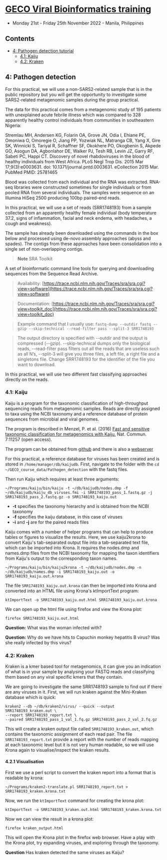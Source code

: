 # [GECO Viral Bioinformatics training](https://github.com/josephhughes/viral-bioinformatics-training)
* Monday 21st - Friday 25th November 2022 - Manila, Philippines

## Contents

* [4: Pathogen detection tutorial](#3-pathogen-detection)
	+ [4.1: Kaiju](#41-kaiju)
	+ [4.2: Kraken](#42-kraken)

## 4: Pathogen detection

For this practical, we will use a non-SARS2-related sample that is in the public repository but you will get the opportunity to investigate some SARS2-related metagenomic samples during the group practical. 

The data for this practical comes from a metagenomic study of 195 patients with unexplained acute febrile illness which was compared to 328 apparently healthy control individuals from communities in southeastern Nigeria:

Stremlau MH, Andersen KG, Folarin OA, Grove JN, Odia I, Ehiane PE, Omoniwa O, Omoregie O, Jiang PP, Yozwiak NL, Matranga CB, Yang X, Gire SK, Winnicki S, Tariyal R, Schaffner SF, Okokhere PO, Okogbenin S, Akpede GO, Asogun DA, Agbonlahor DE, Walker PJ, Tesh RB, Levin JZ, Garry RF, Sabeti PC, Happi CT. Discovery of novel rhabdoviruses in the blood of healthy individuals from West Africa. PLoS Negl Trop Dis. 2015 Mar 17;9(3):e0003631. doi: 10.1371/journal.pntd.0003631. eCollection 2015 Mar. PubMed PMID: 25781465

Blood was collected from each individual and the RNA was extracted. RNA-seq libraries were constructed sometimes for single individuals or from pooled RNA from several individuals. The samples were sequence on an Illumina HiSeq 2500 producing 100bp paired-end reads.

In this practical, we will use a set of reads (SRR1748193) from a sample collected from an apparently healthy female individual (body temperature 37.2, signs of inflammation, facial and neck endema, with headaches, a cough and weakness).

The sample has already been downloaded using the commands in the box below and processed using de-novo assembly approaches (abyss and spades). The contigs from these approaches have been consolidation into a single set of non-overlapping contigs. 

> **Note**
> SRA Toolkit 
>  
A set of bioinformatic command line tools for querying and downloading sequences from the Sequence Read Archive.

> Availability: [https://trace.ncbi.nlm.nih.gov/Traces/sra/sra.cgi?view=software](https://trace.ncbi.nlm.nih.gov/Traces/sra/sra.cgi?view=software)

> Documentation:  [https://trace.ncbi.nlm.nih.gov/Traces/sra/sra.cgi?view=toolkit_doc](https://trace.ncbi.nlm.nih.gov/Traces/sra/sra.cgi?view=toolkit_doc)

> Example command that I usually use:
> ```fastq-dump --outdir fastq --gzip --skip-technical --read-filter pass --split-3 SRR1748193```

> The output directory is specified with --outdir and the output is compressed (--gzip). --skip-technical dumps only the biological reads, --read-filter pass filters out all the reads that are useless such as all N’s, --split-3 will give you three files, a left file, a right file and a singletons file. Change SRR1748193 for the identifier of the file you want to download.


In this practical, we will use two different fast classifying approaches directly on the reads. 

### 4.1: Kaiju

Kaiju is a program for the taxonomic classification of high-throughput sequencing reads from metagenomic samples. Reads are directly assigned to taxa using the NCBI taxonomy and a reference database of protein sequences from microbial and viral genomes.

The program is described in Menzel, P. et al. (2016) [Fast and sensitive taxonomic classification for metagenomics with Kaiju.](http://www.nature.com/ncomms/2016/160413/ncomms11257/full/ncomms11257.html) Nat. Commun. 7:11257 (open access).

The program can be obtained from [github](https://github.com/bioinformatics-centre/kaiju) and there is also a [webserver](https://kaiju.binf.ku.dk/server)

For this practical, a reference database for viruses has been created and is stored in ```/home/manager/db/kaijudb```. First, navigate to the folder with the  ```cd ~/GECO_course_data/Pathogen_detection``` with the fastq files.

Then run Kaiju which requires at least three arguments:

```
~/Programs/kaiju/bin/kaiju -t ~/db/kaijudb/nodes.dmp -f ~/db/kaijudb/kaiju_db_viruses.fmi -i SRR1748193_pass_1.fastq.gz -j SRR1748193_pass_2.fastq.gz -o SRR1748193_kaiju.out
```

* **-t** specifies the taxonomy hierarchy and is obtained from the NCBI taxonomy
* **-f** specifies the kaiju database, in this case of viruses
* **-i** and **-j** are for the paired reads files

Kaiju comes with a number of helper programs that can help to produce tables or figures to visualize the results. Here, we use kaiju2krona to convert Kaiju's tab-separated output file into a tab-separated text file, which can be imported into Krona. It requires the nodes.dmp and names.dmp files from the NCBI taxonomy for mapping the taxon identifiers from Kaiju's output to the corresponding taxon names.

```
~/Programs/kaiju/bin/kaiju2krona -t ~/db/kaijudb/nodes.dmp -n ~/db/kaijudb/names.dmp -i SRR1748193_kaiju.out -o SRR1748193_kaiju.out.krona
```

The file ```SRR1748193_kaiju.out.krona``` can then be imported into Krona and converted into an HTML file using Krona's ktImportText program:

```
ktImportText -o SRR1748193_kaiju.out.html SRR1748193_kaiju.out.krona 
```

We can open up the html file using firefox and view the Krona plot:

```
firefox SRR1748193_kaiju.out.html
```

**Question:** What was the woman infected with?

**Question:** Why do we have hits to Capuchin monkey hepatitis B virus? Was she really infected by this virus?


### 4.2: Kraken

Kraken is a kmer based tool for metagenomics, it can give you an indication of what is in your sample by analysing your FASTQ reads and classifying them based on any viral specific kmers that they contain.

We are going to investigate the same SRR1748193 sample to find out if there are any viruses in it. First, we will run kraken against the Mini-Kraken database which is quick:

```
kraken2 --db ~/db/kraken2/virus/ --quick --output SRR1748193_kraken.out \
--report SRR1748193_report.txt \
--paired SRR1748193_pass_1_val_1.fq.gz SRR1748193_pass_2_val_2.fq.gz
```
 
This will create a kraken output file called ```SRR1748193_kraken.out```, which contains the taxonomic assignment of each read pair.
The file ```SRR1748193_report.txt``` provide a report with the number of reads mapping at each taxonomic level but it is not very human readable, so we will use Krona again to visualise/inspect the kraken results.

#### 4.2.1 Visualisation

First we use a perl script to convert the kraken report into a format that is readable by krona:

```
~/Programs/kraken2-translate.pl SRR1748193_report.txt > SRR1748193_kraken.krona.txt
```

Now, we run the ```ktImportText``` command for creating the krona plot:

```
ktImportText -o SRR1748193_kraken.out.html SRR1748193_kraken.krona.txt 
```

Now we can view the result in a krona plot:

```
firefox kraken_output.html
```

This will open the Krona plot in the firefox web browser. Have a play with the Krona plot, try expanding viruses, and exploring through the taxonomy.

**Question** Has kraken detected the same viruses as Kaiju?
